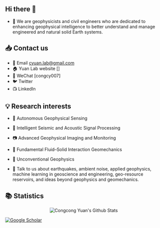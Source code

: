 ## Hi there 👋

- 👤 We are geophysicists and civil engineers who are dedicated to enhancing geophysical intelligence to better understand and manage engineered and natural solid Earth systems.

## 📥 Contact us

- 📩 Email [cyuan.lab@gmail.com](cyuan.lab@gmail.com)
- 🏠 Yuan Lab website []
- 💬 WeChat [congcy007]
- 🐦 Twitter
- 📺 LinkedIn

## 💡 Research interests

- 🤖 Autonomous Geophysical Sensing
- 🌊 Intelligent Seismic and Acoustic Signal Processing
- 📷 Advanced Geophysical Imaging and Monitoring
- 🧪 Fundamental Fluid–Solid Interaction Geomechanics
- 🚀 Unconventional Geophysics

- 💬 Talk to us about earthquakes, ambient noise, applied geophysics, machine learning in geoscience and engineering, geo-resource reservoirs, and ideas beyond geophysics and geomechanics. 


## 📚 Statistics

<div align="center">

<img align="center" src="https://github-readme-stats.vercel.app/api?username=congcy&include_all_commits=true&count_private=true&show_icons=true&line_height=20&title_color=7A7ADB&icon_color=2234AE&text_color=D3D3D3&bg_color=0,000000,130F40" alt="Congcong Yuan's Github Stats">

</div>

[![Google Scholar](https://img.shields.io/badge/Google%20Scholar-CongcongYuan-red)](https://scholar.google.com.hk/citations?user=Q3ghx0YAAAAJ&hl=en)
